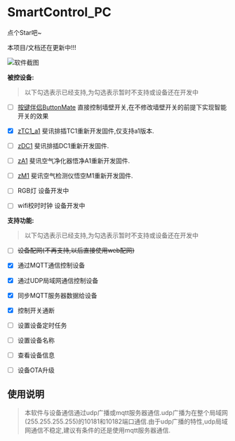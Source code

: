 # SmartControl_PC

点个Star吧~





本项目/文档还在更新中!!!

![软件截图](https://github.com/a2633063/SmartControl_PC/blob/master/%E8%BF%90%E8%A1%8C%E6%88%AA%E5%9B%BE/pic.png)

**被控设备:**

> 以下勾选表示已经支持,为勾选表示暂时不支持或设备还在开发中

- [ ] [按键伴侣ButtonMate](https://github.com/a2633063/SmartControl_ButtonMate_ESP8266)	直接控制墙壁开关,在不修改墙壁开关的前提下实现智能开关的效果
- [x] [zTC1_a1](https://github.com/a2633063/zTC1)	      斐讯排插TC1重新开发固件,仅支持a1版本.
- [ ] [zDC1](https://github.com/a2633063/zDC1_public)		       斐讯排插DC1重新开发固件.
- [ ] [zA1](https://github.com/a2633063/zA1)		          斐讯空气净化器悟净A1重新开发固件.
- [ ] [zM1](https://github.com/a2633063/zM1)		         斐讯空气检测仪悟空M1重新开发固件.
- [ ] RGB灯             设备开发中
- [ ] wifi校时时钟   设备开发中



**支持功能:**

>  以下勾选表示已经支持,为勾选表示暂时不支持或设备还在开发中

- [ ] ~~设备配网(不再支持,以后直接使用web配网)~~

- [x] 通过MQTT通信控制设备

- [x] 通过UDP局域网通信控制设备

- [x] 同步MQTT服务器数据给设备

- [x] 控制开关通断

- [ ] 设置设备定时任务

- [ ] 设置设备名称

- [ ] 查看设备信息

- [ ] 设备OTA升级

  



## 使用说明



> 本软件与设备通信通过udp广播或mqtt服务器通信.udp广播为在整个局域网(255.255.255.255)的10181和10182端口通信.由于udp广播的特性,udp局域网通信不稳定,建议有条件的还是使用mqtt服务器通信.




